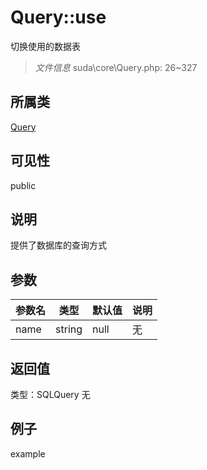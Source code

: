 # Query::use
切换使用的数据表
> *文件信息* suda\core\Query.php: 26~327
## 所属类 

[Query](../Query.md)

## 可见性

  public  
## 说明

提供了数据库的查询方式


## 参数

| 参数名 | 类型 | 默认值 | 说明 |
|--------|-----|-------|-------|
| name |  string | null | 无 |

## 返回值
类型：SQLQuery
无

## 例子

example